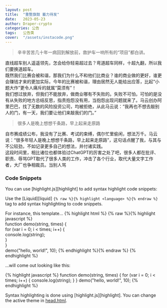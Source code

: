 ```yaml
---
layout: post
title:  "重整旗鼓 蓄力待发"
date:   2023-05-23
author: Draper-crypto
categories: 公告
tags:	公告类
cover:  "/assets/instacode.png"
---
```


> 辛辛苦苦几十年一病回到解放前，救护车一响所有的“项目”都白讲。

直线超车别人遥遥领先，怎会给你轻易超过去？弯道超车同样，十超九翻，所以我们要换道超车。<br>
既然我们比赛会被和谐，那我们为什么不和他们比商业？谁的商业做的更好，谁更会赚钱才来的更加实际，今年的比赛被和谐，理由居然无人能给出应答，比起“小题大作”更令人痛斥的就属“莫须有”！<br>
我们想过放弃，但我们不能放弃，做商业哪有不失败的。失败不可怕，可怕的是没有从失败的地方总结反思，指责抱怨没有用，当抱怨出现问题就来了。马云创办阿里巴巴，找了无数的风险投资公司，均被拒绝，从此马云说：“我再也不想去敲别人的门，有一天，我们要让他们来敲我们的门。”<br>

> 很多人是晚上想想千条路，早上起来走原路

自市赛成绩公布，我没有了比赛、考试的束缚，偶尔忙里偷闲，想法万千。马云说：“很多年轻人是晚上想想千条路，早上起来走原路”，这句话点醒了我，与其与不公较劲，不如记录更多自己的想法，并付诸实践。<br>
这段时间里，相比诸位也都体验过ChatGPT的厉害之处了吧，很多人都在批评、职责、辱骂GPT取代了很多人类的工作，冲击了各个行业，取代大量文字工作者，大厂也争相裁员。当别人骂

### Code Snippets

You can use [highlight.js][highlight] to add syntax highlight code snippets:

Use the [Liquid][liquid] `{% raw %}{% highlight <language> %}{% endraw %}` tag to add syntax highlighting to code snippets.

For instance, this template...
{% highlight html %}
{% raw %}{% highlight javascript %}    
function demo(string, times) {    
  for (var i = 0; i < times; i++) {    
    console.log(string);    
  }    
}    
demo("hello, world!", 10);
{% endhighlight %}{% endraw %}
{% endhighlight %}

...will come out looking like this:

{% highlight javascript %}
function demo(string, times) {
  for (var i = 0; i < times; i++) {
    console.log(string);
  }
}
demo("hello, world!", 10);
{% endhighlight %}

Syntax highlighting is done using [highlight.js][highlight]. You can change the active theme in [head.html](https://github.com/bencentra/centrarium/blob/2dcd73d09e104c3798202b0e14c1db9fa6e77bc7/_includes/head.html#L15).
